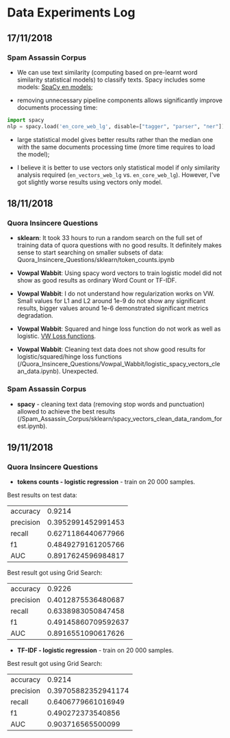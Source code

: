 # Data Experiments Log

## 17/11/2018

### Spam Assassin Corpus

* We can use text similarity  (computing based on pre-learnt word similarity statistical models) to classify texts. Spacy includes some models: [SpaCy en models](https://spacy.io/models/en);

* removing unnecessary  pipeline components allows significantly improve documents processing time:

```python
import spacy
nlp = spacy.load('en_core_web_lg', disable=["tagger", "parser", "ner"])
```

* large statistical model gives better results rather than the median one with the same documents processing time (more time requires to load the model);

* I believe it is better to use vectors only statistical model if only similarity analysis required (`en_vectors_web_lg` vs. `en_core_web_lg`). However, I've got slightly worse results using vectors only model.

## 18/11/2018

### Quora Insincere Questions

* **sklearn**: It took 33 hours to run a random search on the full set of training data of quora questions with no good results. It definitely makes sense to start searching on smaller subsets of data: Quora_Insincere_Questions/sklearn/token_counts.ipynb

* **Vowpal Wabbit**: Using spacy word vectors to train logistic model did not show as good results as ordinary Word Count or TF-IDF.

* **Vowpal Wabbit**: I do not understand how regularization works on VW. Small values for L1 and L2 around 1e-9 do not show any significant results, bigger values around 1e-6 demonstrated significant metrics degradation.

* **Vowpal Wabbit**: Squared and hinge loss function do not work as well as logistic. [VW Loss functions](https://github.com/VowpalWabbit/vowpal_wabbit/wiki/Loss-functions).

* **Vowpal Wabbit**: Cleaning text data does not show good results for logistic/squared/hinge loss functions (/Quora_Insincere_Questions/Vowpal_Wabbit/logistic_spacy_vectors_clean_data.ipynb). Unexpected.

### Spam Assassin Corpus

* **spacy** - cleaning text data (removing stop words and punctuation) allowed to achieve the best results (/Spam_Assassin_Corpus/sklearn/spacy_vectors_clean_data_random_forest.ipynb).


## 19/11/2018

### Quora Insincere Questions

* **tokens counts - logistic regression** - train on 20 000 samples.

Best results on test data:

| | |
| --- | ---
| accuracy | 0.9214
| precision | 0.3952991452991453
| recall | 0.6271186440677966
| f1 | 0.4849279161205766
| AUC | 0.8917624596984817

Best result got using Grid Search:

| | |
| --- | ---
| accuracy | 0.9226
| precision | 0.4012875536480687
| recall | 0.6338983050847458
| f1 | 0.49145860709592637
| AUC | 0.8916551090617626

* **TF-IDF - logistic regression** - train on 20 000 samples.

Best result got using Grid Search:

| | |
| --- | ---
| accuracy | 0.9214
| precision | 0.39705882352941174
| recall | 0.6406779661016949
| f1 | 0.490272373540856
| AUC | 0.903716565500099
